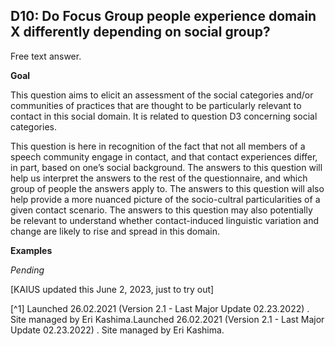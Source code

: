 
## D10: Do Focus Group people experience domain X differently depending on social group?

Free text answer.

**Goal**

This question aims to elicit an assessment of the social categories and/or communities of practices that are thought to be particularly relevant to contact in this social domain. It is related to question D3 concerning social categories.

This question is here in recognition of the fact that not all members of a speech community engage in contact, and that contact experiences differ, in part, based on one’s social background. The answers to this question will help us interpret the answers to the rest of the questionnaire, and which group of people the answers apply to. The answers to this question will also help provide a more nuanced picture of the socio-cultral particularities of a given contact scenario. The answers to this question may also potentially be relevant to understand whether contact-induced linguistic variation and change are likely to rise and spread in this domain.

**Examples**

*Pending*

 [KAIUS updated this June 2, 2023, just to try out] 

[^1] Launched 26.02.2021 (Version 2.1 - Last Major Update 02.23.2022) . Site managed by Eri Kashima.Launched 26.02.2021 (Version 2.1 - Last Major Update 02.23.2022) . Site managed by Eri Kashima.
